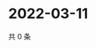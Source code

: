 # 2022-03-11

共 0 条

<!-- BEGIN WEIBO -->
<!-- 最后更新时间 Fri Mar 11 2022 10:39:32 GMT+0800 (China Standard Time) -->

<!-- END WEIBO -->
